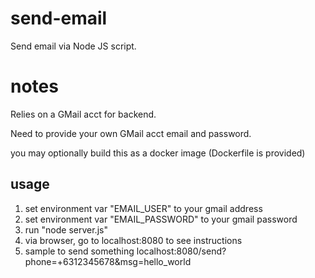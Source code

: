# send-email
Send email via Node JS script.

# notes
Relies on a GMail acct for backend.

Need to provide your own GMail acct email and password.

you may optionally build this as a docker image (Dockerfile is provided)

## usage
1. set environment var "EMAIL_USER" to your gmail address
2. set environment var "EMAIL_PASSWORD" to your gmail password
3. run "node server.js"
4. via browser, go to localhost:8080 to see instructions
5. sample to send something localhost:8080/send?phone=+6312345678&msg=hello_world

